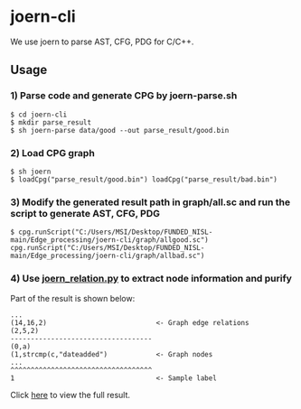 # joern-cli
We use joern to parse AST, CFG, PDG for C/C++.
## Usage
### 1) Parse code and generate CPG by joern-parse.sh

    $ cd joern-cli
    $ mkdir parse_result
    $ sh joern-parse data/good --out parse_result/good.bin
### 2) Load CPG graph

    $ sh joern
    $ loadCpg("parse_result/good.bin") loadCpg("parse_result/bad.bin")
### 3) Modify the generated result path in graph/all.sc and run the script to generate AST, CFG, PDG

    $ cpg.runScript("C:/Users/MSI/Desktop/FUNDED_NISL-main/Edge_processing/joern-cli/graph/allgood.sc")
    cpg.runScript("C:/Users/MSI/Desktop/FUNDED_NISL-main/Edge_processing/joern-cli/graph/allbad.sc")
 
### 4) Use [joern_relation.py](https://github.com/HuantWang/FUNDED_NISL/blob/main/Edge_processing/joern-cli/joern_relation.py) to extract node information and purify
Part of the result is shown below:

    ...
    (14,16,2)                           <- Graph edge relations
    (2,5,2)
    -----------------------------------
    (0,a)
    (1,strcmp(c,"dateadded")            <- Graph nodes
    ...
    ^^^^^^^^^^^^^^^^^^^^^^^^^^^^^^^^^^^
    1                                   <- Sample label

Click [here](https://github.com/HuantWang/FUNDED_NISL/tree/main/Edge_processing/joern-cli/result) to view the full result.
